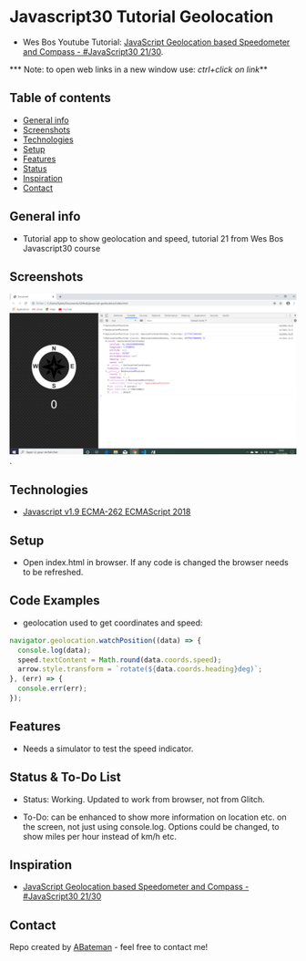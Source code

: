 # Javascript30 Tutorial Geolocation

* Wes Bos Youtube Tutorial: [JavaScript Geolocation based Speedometer and Compass - #JavaScript30 21/30](https://www.youtube.com/watch?v=X7Cbtra0C6I&index=21&list=PLu8EoSxDXHP6CGK4YVJhL_VWetA865GOH).

*** Note: to open web links in a new window use: _ctrl+click on link_**

## Table of contents

* [General info](#general-info)
* [Screenshots](#screenshots)
* [Technologies](#technologies)
* [Setup](#setup)
* [Features](#features)
* [Status](#status)
* [Inspiration](#inspiration)
* [Contact](#contact)

## General info

* Tutorial app to show geolocation and speed, tutorial 21 from Wes Bos Javascript30 course

## Screenshots

![Example screenshot](./img/geo.png).

## Technologies

* [Javascript v1.9 ECMA-262 ECMAScript 2018](http://www.ecma-international.org/publications/standards/Ecma-262.htm)

## Setup

* Open index.html in browser. If any code is changed the browser needs to be refreshed.

## Code Examples

* geolocation used to get coordinates and speed:

```javascript
navigator.geolocation.watchPosition((data) => {
  console.log(data);
  speed.textContent = Math.round(data.coords.speed);
  arrow.style.transform = `rotate(${data.coords.heading}deg)`;
}, (err) => {
  console.err(err);
});
```
## Features

* Needs a simulator to test the speed indicator.

## Status & To-Do List

* Status: Working. Updated to work from browser, not from Glitch.

* To-Do: can be enhanced to show more information on location etc. on the screen, not just using console.log. 
Options could be changed, to show miles per hour instead of km/h etc.

## Inspiration

* [JavaScript Geolocation based Speedometer and Compass - #JavaScript30 21/30](https://www.youtube.com/watch?v=X7Cbtra0C6I&index=21&list=PLu8EoSxDXHP6CGK4YVJhL_VWetA865GOH)

## Contact

Repo created by [ABateman](https://www.andrewbateman.org) - feel free to contact me!